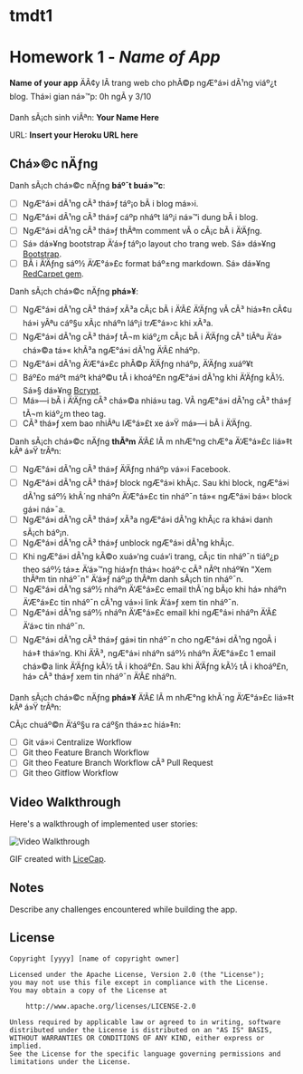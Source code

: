 # tmdt1
# Homework 1 - *Name of App*

**Name of your app** ÄÃ¢y lÃ  trang web cho phÃ©p ngÆ°á»i dÃ¹ng viáº¿t blog. Thá»i gian ná»™p: 0h ngÃ y 3/10

Danh sÃ¡ch sinh viÃªn: **Your Name Here**

URL: **Insert your Heroku URL here**

## Chá»©c nÄƒng

Danh sÃ¡ch chá»©c nÄƒng **báº¯t buá»™c**:

* [ ] NgÆ°á»i dÃ¹ng cÃ³ thá»ƒ táº¡o bÃ i blog má»›i.
* [ ] NgÆ°á»i dÃ¹ng cÃ³ thá»ƒ cáº­p nháº­t láº¡i ná»™i dung bÃ i blog.
* [ ] NgÆ°á»i dÃ¹ng cÃ³ thá»ƒ thÃªm comment vÃ o cÃ¡c bÃ i Ä‘Äƒng.
* [ ] Sá»­ dá»¥ng bootstrap Ä‘á»ƒ táº¡o layout cho trang web. Sá»­ dá»¥ng [Bootstrap](https://rubygems.org/gems/bootstrap/versions/4.0.0.alpha3).
* [ ] BÃ i Ä‘Äƒng sáº½ Ä‘Æ°á»£c format báº±ng markdown. Sá»­ dá»¥ng [RedCarpet gem](https://github.com/vmg/redcarpet).

Danh sÃ¡ch chá»©c nÄƒng **phá»¥**:

* [ ] NgÆ°á»i dÃ¹ng cÃ³ thá»ƒ xÃ³a cÃ¡c bÃ i Ä‘Ã£ Ä‘Äƒng vÃ  cÃ³ hiá»‡n cÃ¢u há»i yÃªu cáº§u xÃ¡c nháº­n láº¡i trÆ°á»›c khi xÃ³a.
* [ ] NgÆ°á»i dÃ¹ng cÃ³ thá»ƒ tÃ¬m kiáº¿m cÃ¡c bÃ i Ä‘Äƒng cÃ³ tiÃªu Ä‘á» chá»©a tá»« khÃ³a ngÆ°á»i dÃ¹ng Ä‘Ã£ nháº­p.
* [ ] NgÆ°á»i dÃ¹ng Ä‘Æ°á»£c phÃ©p Ä‘Äƒng nháº­p, Ä‘Äƒng xuáº¥t
* [ ] Báº£o máº­t máº­t kháº©u tÃ i khoáº£n ngÆ°á»i dÃ¹ng khi Ä‘Äƒng kÃ½. Sá»§ dá»¥ng [Bcrypt](https://github.com/codahale/bcrypt-ruby).
* [ ] Má»—i bÃ i Ä‘Äƒng cÃ³ chá»©a nhiá»u tag. VÃ  ngÆ°á»i dÃ¹ng cÃ³ thá»ƒ tÃ¬m kiáº¿m theo tag.
* [ ] CÃ³ thá»ƒ xem bao nhiÃªu lÆ°á»£t xe á»Ÿ má»—i bÃ i Ä‘Äƒng.

Danh sÃ¡ch chá»©c nÄƒng **thÃªm** Ä‘Ã£ lÃ m nhÆ°ng chÆ°a Ä‘Æ°á»£c liá»‡t kÃª á»Ÿ trÃªn:

* [ ] NgÆ°á»i dÃ¹ng cÃ³ thá»ƒ Ä‘Äƒng nháº­p vá»›i Facebook.
* [ ] NgÆ°á»i dÃ¹ng cÃ³ thá»ƒ block ngÆ°á»i khÃ¡c. Sau khi block, ngÆ°á»i dÃ¹ng sáº½ khÃ´ng nháº­n Ä‘Æ°á»£c tin nháº¯n tá»« ngÆ°á»i bá»‹ block gá»­i ná»¯a.
* [ ] NgÆ°á»i dÃ¹ng cÃ³ thá»ƒ xÃ³a ngÆ°á»i dÃ¹ng khÃ¡c ra khá»i danh sÃ¡ch báº¡n.
* [ ] NgÆ°á»i dÃ¹ng cÃ³ thá»ƒ unblock ngÆ°á»i dÃ¹ng khÃ¡c.
* [ ] Khi ngÆ°á»i dÃ¹ng kÃ©o xuá»‘ng cuá»‘i trang, cÃ¡c tin nháº¯n tiáº¿p theo sáº½ tá»± Ä‘á»™ng hiá»ƒn thá»‹ hoáº·c cÃ³ nÃºt nháº¥n "Xem thÃªm tin nháº¯n" Ä‘á»ƒ náº¡p thÃªm danh sÃ¡ch tin nháº¯n.
* [ ] NgÆ°á»i dÃ¹ng sáº½ nháº­n Ä‘Æ°á»£c email thÃ´ng bÃ¡o khi há» nháº­n Ä‘Æ°á»£c tin nháº¯n cÃ¹ng vá»›i link Ä‘á»ƒ xem tin nháº¯n.
* [ ] NgÆ°á»i dÃ¹ng sáº½ nháº­n Ä‘Æ°á»£c email khi ngÆ°á»i nháº­n Ä‘Ã£ Ä‘á»c tin nháº¯n.
* [ ] NgÆ°á»i dÃ¹ng cÃ³ thá»ƒ gá»­i tin nháº¯n cho ngÆ°á»i dÃ¹ng ngoÃ i há»‡ thá»‘ng. Khi Ä‘Ã³, ngÆ°á»i nháº­n sáº½ nháº­n Ä‘Æ°á»£c 1 email chá»©a link Ä‘Äƒng kÃ½ tÃ i khoáº£n. Sau khi Ä‘Äƒng kÃ½ tÃ i khoáº£n, há» cÃ³ thá»ƒ xem tin nháº¯n Ä‘Ã£ nháº­n.

Danh sÃ¡ch chá»©c nÄƒng **phá»¥** Ä‘Ã£ lÃ m nhÆ°ng khÃ´ng Ä‘Æ°á»£c liá»‡t kÃª á»Ÿ trÃªn:

CÃ¡c chuáº©n Ä‘áº§u ra cáº§n thá»±c hiá»‡n:
* [ ] Git vá»›i Centralize Workflow
* [ ] Git theo Feature Branch Workflow
* [ ] Git theo Feature Branch Workflow cÃ³ Pull Request
* [ ] Git theo Gitflow Workflow
## Video Walkthrough

Here's a walkthrough of implemented user stories:

![Video Walkthrough](relative-path-to-your-gif-file-on-github-or-absolute-path-to-file-on-imgur-or-youtube)

GIF created with [LiceCap](http://www.cockos.com/licecap/).

## Notes

Describe any challenges encountered while building the app.

## License

    Copyright [yyyy] [name of copyright owner]

    Licensed under the Apache License, Version 2.0 (the "License");
    you may not use this file except in compliance with the License.
    You may obtain a copy of the License at

        http://www.apache.org/licenses/LICENSE-2.0

    Unless required by applicable law or agreed to in writing, software
    distributed under the License is distributed on an "AS IS" BASIS,
    WITHOUT WARRANTIES OR CONDITIONS OF ANY KIND, either express or implied.
    See the License for the specific language governing permissions and
    limitations under the License.
